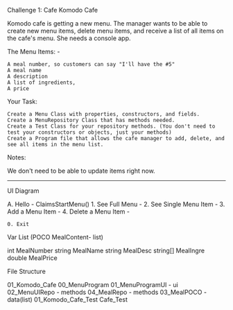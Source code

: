 ﻿Challenge 1: Cafe
Komodo Cafe

Komodo cafe is getting a new menu. The manager wants to be able to create new menu items, delete menu items, and receive a list of all items on the cafe's menu. She needs a console app.

 
The Menu Items: - 

    A meal number, so customers can say "I'll have the #5"
    A meal name
    A description
    A list of ingredients,
    A price

 
Your Task: 

    Create a Menu Class with properties, constructors, and fields.
    Create a MenuRepository Class that has methods needed.
    Create a Test Class for your repository methods. (You don't need to test your constructors or objects, just your methods)
    Create a Program file that allows the cafe manager to add, delete, and see all items in the menu list.

 
Notes:

We don't need to be able to update items right now.

__________________________________________________________________________________________________________________________________________________


UI Diagram

A. Hello - ClaimsStartMenu()
    1. See Full Menu -
    2. See Single Menu Item - 
    3. Add a Menu Item - 
    4. Delete a Menu Item - 

    0. Exit



Var List (POCO MealContent- list)

int MealNumber
string MealName
string MealDesc
string[] MealIngre
double MealPrice



File Structure

01_Komodo_Cafe
    00_MenuProgram
        01_MenuProgramUI - ui
            02_MenuUIRepo - methods
                04_MealRepo - methods
                    03_MealPOCO - data(list)
01_Komodo_Cafe_Test
    Cafe_Test




    




 